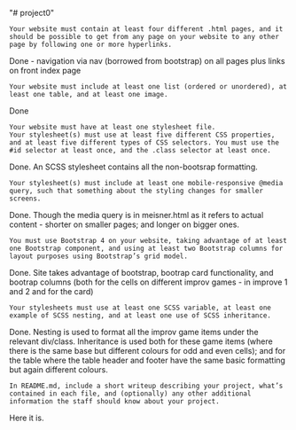 "# project0"

    Your website must contain at least four different .html pages, and it should be possible to get from any page on your website to any other page by following one or more hyperlinks.

Done - navigation via nav (borrowed from bootstrap) on all pages plus links on front index page

    Your website must include at least one list (ordered or unordered), at least one table, and at least one image.

Done

    Your website must have at least one stylesheet file.
    Your stylesheet(s) must use at least five different CSS properties, and at least five different types of CSS selectors. You must use the #id selector at least once, and the .class selector at least once.

Done.  An SCSS stylesheet contains all the non-bootsrap formatting.

    Your stylesheet(s) must include at least one mobile-responsive @media query, such that something about the styling changes for smaller screens.

Done. Though the media query is in meisner.html as it refers to actual content - shorter on smaller pages; and longer on bigger ones.

    You must use Bootstrap 4 on your website, taking advantage of at least one Bootstrap component, and using at least two Bootstrap columns for layout purposes using Bootstrap’s grid model.

Done.  Site takes advantage of bootstrap, bootrap card functionality, and bootrap columns (both for the cells on different improv games - in improve 1 and 2 and for the card)

    Your stylesheets must use at least one SCSS variable, at least one example of SCSS nesting, and at least one use of SCSS inheritance.

Done. Nesting is used to format all the improv game items under the relevant div/class.  Inheritance is used both for these game items (where there is the same base but different colours for odd and even cells); and for the table where the table header and footer have the same basic formatting but again different colours.

    In README.md, include a short writeup describing your project, what’s contained in each file, and (optionally) any other additional information the staff should know about your project.

Here it is.

